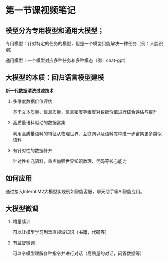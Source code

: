 # 第一节课视频笔记

## **模型分为专用模型和通用大模型；**

专用模型：针对特定的任务的模型，但是一个模型只能解决一种任务（例：人脸识别）

通用模型：一个模型对应多种任务和多种模态（例：chat-gpt）

## **大模型的本质：回归语言模型建模**

**新一代数据清洗过滤技术**

1. 多维度数据价值评估

   基于文本质量、信息质量、信息密度等维度对数据价值进行综合评估与提升

2. 高质量语料驱动的数据富集

   利用高质量语料的特征从物理世界、互联网以及语料库中进一步富集更多类似语料

3. 有针对性的数据补齐

   针对性补充语料，重点加强世界知识数理、代码等核心能力

## 如何应用

通过接入InternLM2大模型实现例如智能客服，聊天助手等AI智能应用。

## 大模型微调

1. 增量续训

   可以让模型学习到垂直领域知识（书籍，代码等）

2. 有监督微调

   可以令模型理解各种指令并进行对话（高质量的对话，问答数据等）